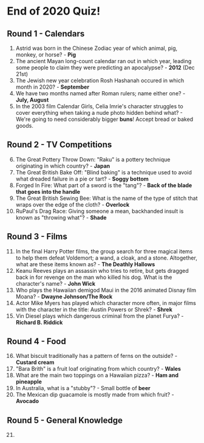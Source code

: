 # End of 2020 Quiz!

## Round 1 - Calendars
1. Astrid was born in the Chinese Zodiac year of which animal, pig, monkey, or horse? - **Pig**
1. The ancient Mayan long-count calendar ran out in which year, leading some people to claim they were predicting an apocalypse? - **2012** (Dec 21st)
1. The Jewish new year celebration Rosh Hashanah occured in which month in 2020? - **September**
1. We have two months named after Roman rulers; name either one? - **July, August**
1. In the 2003 film Calendar Girls, Celia Imrie's character struggles to cover everything when taking a nude photo hidden behind what? - We're going to need considerably bigger **buns**! Accept bread or baked goods.

## Round 2 - TV Competitions
6. The Great Pottery Throw Down: "Raku" is a pottery technique originating in which country? - **Japan**
1. The Great British Bake Off: "Blind baking" is a technique used to avoid what dreaded failure in a pie or tart? - **Soggy bottom**
1. Forged In Fire: What part of a sword is the "tang"? - **Back of the blade that goes into the handle**
1. The Great British Sewing Bee: What is the name of the type of stitch that wraps over the edge of the cloth? - **Overlock**
1. RuPaul's Drag Race: Giving someone a mean, backhanded insult is known as "throwing what"? - **Shade**

## Round 3 - Films
11. In the final Harry Potter films, the group search for three magical items to help them defeat Voldemort; a wand, a cloak, and a stone. Altogether, what are these items known as? - **The Deathly Hallows**
1. Keanu Reeves plays an assassin who tries to retire, but gets dragged back in for revenge on the man who killed his dog. What is the character's name? - **John Wick**
1. Who plays the Hawaiian demigod Maui in the 2016 animated Disnay film Moana? - **Dwayne Johnson/The Rock**
1. Actor Mike Myers has played which character more often, in major films with the character in the title: Austin Powers or Shrek? - **Shrek**
1. Vin Diesel plays which dangerous criminal from the planet Furya? - **Richard B. Riddick**

## Round 4 - Food
16. What biscuit traditionally has a pattern of ferns on the outside? - **Custard cream**
1. "Bara Brith" is a fruit loaf originating from which country? - **Wales**
1. What are the main two toppings on a Hawaiian pizza? - **Ham and pineapple**
1. In Australia, what is a "stubby"? - Small bottle of **beer**
1. The Mexican dip guacamole is mostly made from which fruit? - **Avocado**

## Round 5 - General Knowledge
21. 
